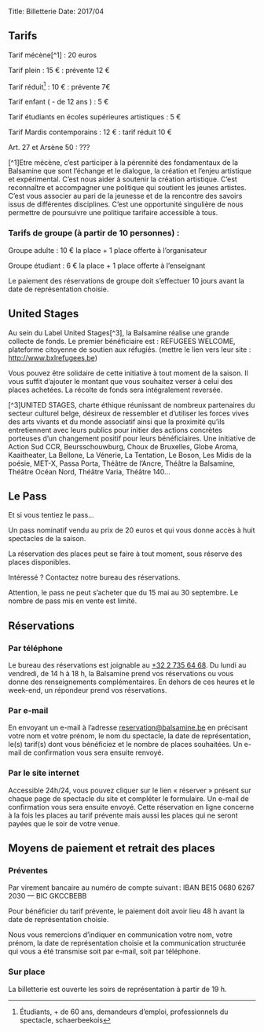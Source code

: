 Title: Billetterie
Date: 2017/04

## Tarifs

Tarif mécène[^1]
:  20 euros

Tarif plein
:  15 €
:  prévente 12 €

Tarif réduit[^2]
:  10 €
:  prévente 7€

Tarif enfant ( - de 12 ans )
:  5 €

Tarif étudiants en écoles supérieures artistiques
:  5 €

Tarif Mardis contemporains
:  12 €
:  tarif réduit 10 €

Art. 27 et Arsène 50
:  ???

[^1]Etre mécène, c’est participer à la pérennité des fondamentaux de la Balsamine que sont l’échange et le dialogue, la création et l’enjeu artistique et expérimental.
C’est nous aider à soutenir la création artistique. C’est reconnaître et accompagner une politique qui soutient les jeunes artistes.
C’est vous associer au pari de la jeunesse et de la rencontre des savoirs issus de différentes disciplines.
C’est une opportunité singulière de nous permettre de poursuivre une politique tarifaire accessible à tous.

[^2]: Étudiants, + de 60 ans, demandeurs d’emploi, professionnels du spectacle, schaerbeekois

### Tarifs de groupe (à partir de 10 personnes) :

Groupe adulte
:  10 € la place + 1 place offerte à l’organisateur

Groupe étudiant
:  6 € la place + 1 place offerte à l’enseignant

Le paiement des réservations de groupe doit s’effectuer 10 jours avant la date de représentation choisie.

## United Stages

Au sein du Label United Stages[^3], la Balsamine réalise une grande collecte de fonds. Le premier bénéficiaire est : REFUGEES WELCOME, plateforme citoyenne de soutien aux réfugiés. (mettre le lien vers leur site : http://www.bxlrefugees.be)

Vous pouvez être solidaire de cette initiative à tout moment de la saison. Il vous suffit d’ajouter le montant que vous souhaitez verser à celui des places achetées. La récolte de fonds sera intégralement reversée.

[^3]UNITED STAGES, charte éthique réunissant de nombreux partenaires du secteur culturel belge, désireux de ressembler et d’utiliser les forces vives des arts vivants et du monde associatif ainsi que la proximité qu’ils entretiennent avec leurs publics pour initier des actions concrètes porteuses d’un changement positif pour leurs bénéficiaires. Une initiative de Action Sud CCR, Beursschouwburg, Choux de Bruxelles, Globe Aroma, Kaaitheater, La Bellone, La Vénerie, La Tentation, Le Boson, Les Midis de la poésie, MET-X, Passa Porta, Théâtre de l’Ancre, Théâtre la Balsamine, Théâtre Océan Nord, Théâtre Varia, Théâtre 140…

## Le Pass

Et si vous tentiez le pass…

Un pass nominatif vendu au prix de 20 euros et qui vous donne accès à huit spectacles de la saison.

La réservation des places peut se faire à tout moment, sous réserve des places disponibles.

Intéressé ? Contactez notre bureau des réservations.

Attention, le pass ne peut s’acheter que du 15 mai au 30 septembre. Le nombre de pass mis en vente est limité.

## Réservations

### Par téléphone

Le bureau des réservations est joignable au [+32 2 735 64 68](tel:+3227356468). Du lundi au vendredi, de 14 h à 18 h, la Balsamine prend vos réservations ou vous donne des renseignements complémentaires. En dehors de ces heures et le week-end, un répondeur prend vos réservations.

### Par e-mail

En envoyant un e-mail à l’adresse [reservation@balsamine.be](mailto:reservation@balsamine.be) en précisant votre nom et votre prénom, le nom du spectacle, la date de représentation, le(s) tarif(s) dont vous bénéficiez et le nombre de places souhaitées. Un e-mail de confirmation vous sera ensuite renvoyé.

### Par le site internet

Accessible 24h/24, vous pouvez cliquer sur le lien « réserver » présent sur chaque page de spectacle du site et compléter le formulaire. Un e-mail de confirmation vous sera ensuite envoyé. Cette réservation en ligne concerne à la fois les places au tarif prévente mais aussi les places qui ne seront payées que le soir de votre venue.

## Moyens de paiement et retrait des places

### Préventes

Par virement bancaire au numéro de compte suivant : IBAN BE15 0680 6267 2030 — BIC GKCCBEBB

Pour bénéficier du tarif prévente, le paiement doit avoir lieu 48 h avant la date de représentation choisie.

Nous vous remercions d’indiquer en communication votre nom, votre prénom, la date de représentation choisie et la communication structurée qui vous a été transmise soit par e-mail, soit par téléphone.

### Sur place

La billetterie est ouverte les soirs de représentation à partir de 19 h.
